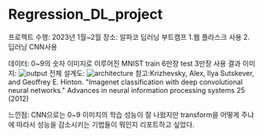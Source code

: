 # Regression_DL_project
프로젝트 수행: 2023년 1월~2월
장소: 알파코 딥러닝 부트캠프
1.웹
플라스크 사용
2.딥러닝
CNN사용

데이터: 0~9의 숫자 이미지로 이루어진 MNIST train 6만장 test 3만장 사용
결과 이미지:
![output](https://github.com/user-attachments/assets/e33da9bf-1c15-4ceb-8362-d8c23d6207dd)
전체 설계도:
![architecture](https://github.com/user-attachments/assets/7012d8b3-95cd-4e5f-ab46-f0ed7e89c72b)
참고:Krizhevsky, Alex, Ilya Sutskever, and Geoffrey E. Hinton. "Imagenet classification with deep convolutional neural networks." Advances in neural information processing systems 25 (2012)

느낀점: CNN으로는 0~9 이미지의 학습 성능이 잘 나왔지만 transform을 어떻게 주냐에 따라서 성능을 감소시키는 기법들이 뭐인지 리포트하고 싶었다.
